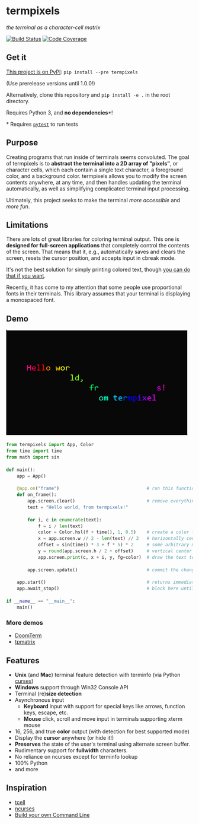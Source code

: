 # termpixels
*the terminal as a character-cell matrix*

[![Build Status](https://github.com/loganzartman/termpixels/workflows/build/badge.svg)](https://github.com/loganzartman/termpixels/actions)
[![Code Coverage](https://codecov.io/gh/loganzartman/termpixels/branch/master/graph/badge.svg)](https://codecov.io/gh/loganzartman/termpixels)

## Get it
[This project is on PyPI][pypi]: `pip install --pre termpixels`

(Use prerelease versions until 1.0.0!)

Alternatively, clone this repository and `pip install -e .` in the root directory.

Requires Python 3, and **no dependencies**\*!

\* Requires [`pytest`](https://pypi.org/project/pytest/) to run tests

## Purpose
Creating programs that run inside of terminals seems convoluted. The goal of termpixels is to **abstract the terminal into a 2D array of "pixels"**, or character cells, which each contain a single text character, a foreground color, and a background color. termpixels allows you to modify the screen contents anywhere, at any time, and then handles updating the terminal automatically, as well as simplifying complicated terminal input processing.

Ultimately, this project seeks to make the terminal *more accessible* and *more fun*.

## Limitations
There are lots of great libraries for coloring terminal output. This one is **designed for full-screen applications** that completely control the contents of the screen. That means that it, e.g., automatically saves and clears the screen, resets the cursor position, and accepts input in cbreak mode.

It's not the best solution for simply printing colored text, though [you can do that if you want][text coloring].

Recently, it has come to my attention that some people use proportional fonts in their terminals. This library assumes that your terminal is displaying a monospaced font.

## Demo
![Demo gif](fun-text.gif)
```python
from termpixels import App, Color
from time import time
from math import sin

def main():
    app = App()

    @app.on("frame")                                 # run this function every frame
    def on_frame():
        app.screen.clear()                           # remove everything from the screen
        text = "Hello world, from termpixels!"
        
        for i, c in enumerate(text):
            f = i / len(text)
            color = Color.hsl(f + time(), 1, 0.5)    # create a color from a hue value
            x = app.screen.w // 2 - len(text) // 2   # horizontally center the text
            offset = sin(time() * 3 + f * 5) * 2     # some arbitrary math
            y = round(app.screen.h / 2 + offset)     # vertical center with an offset
            app.screen.print(c, x + i, y, fg=color)  # draw the text to the screen buffer
        
        app.screen.update()                          # commit the changes to the screen
    
    app.start()                                      # returns immediately; feel free to do other work 
    app.await_stop()                                 # block here until the app exits (e.g. CTRL+C)

if __name__ == "__main__":
    main()
```

### More demos
* [DoomTerm](https://github.com/loganzartman/doomterm)
* [tpmatrix](https://github.com/loganzartman/tpmatrix)

## Features
* **Unix** (and **Mac**) terminal feature detection with terminfo (via Python [curses][python-curses])
* **Windows** support through Win32 Console API
* Terminal (re)**size detection**
* Asynchronous input
	* **Keyboard** input with support for special keys like arrows, function keys, escape, etc.
	* **Mouse** click, scroll and move input in terminals supporting xterm mouse
* 16, 256, and true **color** output (with detection for best supported mode)
* Display the **cursor** anywhere (or hide it!)
* **Preserves** the state of the user's terminal using alternate screen buffer.
* Rudimentary support for **fullwidth** characters.
* No reliance on ncurses except for terminfo lookup
* 100% Python
* and more

## Inspiration
* [tcell][tcell]
* [ncurses][ncurses]
* [Build your own Command Line][byocl]

[python-curses]: https://docs.python.org/3/howto/curses.html
[tcell]: https://github.com/gdamore/tcell
[ncurses]: https://www.gnu.org/software/ncurses/
[pypi]: https://pypi.org/project/termpixels/
[byocl]: http://www.lihaoyi.com/post/BuildyourownCommandLinewithANSIescapecodes.html
[text coloring]: https://github.com/loganzartman/termpixels/blob/master/termpixels/examples/simple_text_coloring.py
